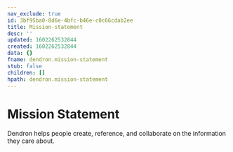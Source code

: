 ```yaml
---
nav_exclude: true
id: 3bf95ba0-8d6e-4bfc-b46e-c0c66cdab2ee
title: Mission-statement
desc: ''
updated: 1602262532844
created: 1602262532844
data: {}
fname: dendron.mission-statement
stub: false
children: []
hpath: dendron.mission-statement
---
```

# Mission Statement

Dendron helps people create, reference, and collaborate on the information they care about. 
